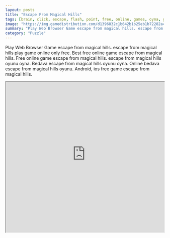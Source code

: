 ```yaml
---
layout: posts
title: "Escape From Magical Hills"
tags: [brain, click, escape, flash, point, free, online, games, oyna, game, free, games, play, play, games]
image: "https://img.gamedistribution.com/d1396832c1b642b1b25eb1b72282a4e5.jpg"
summary: "Play Web Browser Game escape from magical hills. escape from magical hills play game online only free. Best free online game escape from magical hills. Free online game escape from magical hills. escape from magical hills oyunu oyna. Bedava escape from magical hills oyunu oyna. Online bedava escape from magical hills oyunu. Android, ios free game escape from magical hills."
category: "Puzzle"
---
```


Play Web Browser Game escape from magical hills. escape from magical hills play game online only free. Best free online game escape from magical hills. Free online game escape from magical hills. escape from magical hills oyunu oyna. Bedava escape from magical hills oyunu oyna. Online bedava escape from magical hills oyunu. Android, ios free game escape from magical hills.

<iframe width="100%" height="480px;" src="https://flash.gamedistribution.com?game=d1396832c1b642b1b25eb1b72282a4e5"></iframe>